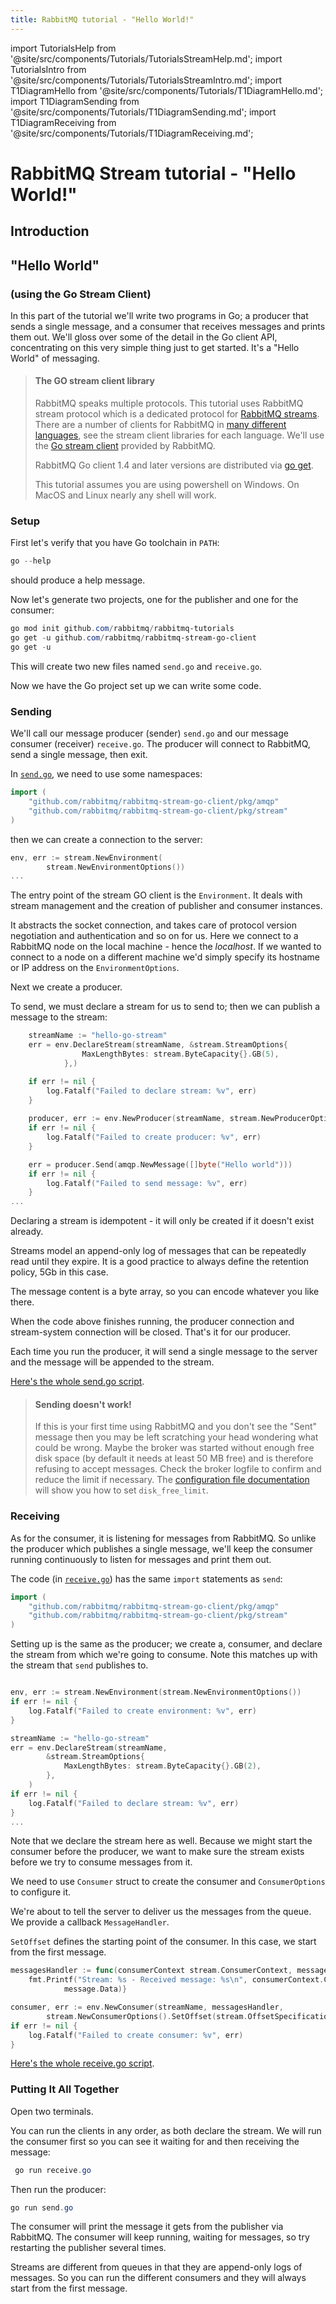 ```yaml
---
title: RabbitMQ tutorial - "Hello World!"
---
```


<!--
Copyright (c) 2005-2024 Broadcom. All Rights Reserved. The term "Broadcom" refers to Broadcom Inc. and/or its subsidiaries.

All rights reserved. This program and the accompanying materials
are made available under the terms of the under the Apache License,
Version 2.0 (the "License”); you may not use this file except in compliance
with the License. You may obtain a copy of the License at

https://www.apache.org/licenses/LICENSE-2.0

Unless required by applicable law or agreed to in writing, software
distributed under the License is distributed on an "AS IS" BASIS,
WITHOUT WARRANTIES OR CONDITIONS OF ANY KIND, either express or implied.
See the License for the specific language governing permissions and
limitations under the License.
-->

import TutorialsHelp from '@site/src/components/Tutorials/TutorialsStreamHelp.md';
import TutorialsIntro from '@site/src/components/Tutorials/TutorialsStreamIntro.md';
import T1DiagramHello from '@site/src/components/Tutorials/T1DiagramHello.md';
import T1DiagramSending from '@site/src/components/Tutorials/T1DiagramSending.md';
import T1DiagramReceiving from '@site/src/components/Tutorials/T1DiagramReceiving.md';

# RabbitMQ Stream tutorial - "Hello World!"

## Introduction

<TutorialsHelp/>
<TutorialsIntro/>

## "Hello World"

### (using the Go Stream Client)

In this part of the tutorial we'll write two programs in Go; a
producer that sends a single message, and a consumer that receives
messages and prints them out. We'll gloss over some of the detail in
the Go client API, concentrating on this very simple thing just to get
started. It's a "Hello World" of messaging.


> #### The GO stream client library
>
> RabbitMQ speaks multiple protocols. This tutorial uses RabbitMQ stream protocol which is a dedicated
> protocol for [RabbitMQ streams](/docs/streams). There are a number of clients
> for RabbitMQ in [many different
> languages](/client-libraries/devtools), see the stream client libraries for each language.
> We'll use the [Go stream client](https://github.com/rabbitmq/rabbitmq-stream-go-client) provided by RabbitMQ.
>
> RabbitMQ Go client 1.4 and later versions are distributed
> via [go get](https://github.com/rabbitmq/rabbitmq-stream-go-client?tab=readme-ov-file#installing).
>
> This tutorial assumes you are using powershell on Windows. On MacOS and Linux nearly
> any shell will work.

### Setup

First let's verify that you have Go toolchain in `PATH`:

```powershell
go --help
```

should produce a help message.

Now let's generate two projects, one for the publisher and one for the consumer:

```powershell
go mod init github.com/rabbitmq/rabbitmq-tutorials
go get -u github.com/rabbitmq/rabbitmq-stream-go-client
go get -u 
```

This will create two new files named `send.go` and `receive.go`.

Now we have the Go project set up we can write some code.

### Sending

We'll call our message producer (sender) `send.go` and our message consumer (receiver)
`receive.go`. The producer will connect to RabbitMQ, send a single message,
then exit.

In
[`send.go`](https://github.com/rabbitmq/rabbitmq-tutorials/blob/main/go-stream/send.go),
we need to use some namespaces:

```go
import (
    "github.com/rabbitmq/rabbitmq-stream-go-client/pkg/amqp"
    "github.com/rabbitmq/rabbitmq-stream-go-client/pkg/stream"
)
```

then we can create a connection to the server:

```go
env, err := stream.NewEnvironment(
		stream.NewEnvironmentOptions())
...
```

The entry point of the stream GO client is the `Environment`.
It deals with stream management and the creation of publisher and consumer instances.

It abstracts the socket connection, and takes care of
protocol version negotiation and authentication and so on for us. Here
we connect to a RabbitMQ node on the local machine - hence the
_localhost_. If we wanted to connect to a node on a different
machine we'd simply specify its hostname or IP address on the `EnvironmentOptions`.

Next we create a producer.

To send, we must declare a stream for us to send to; then we can publish a message
to the stream:

```go
    streamName := "hello-go-stream"
    err = env.DeclareStream(streamName, &stream.StreamOptions{
			    MaxLengthBytes: stream.ByteCapacity{}.GB(5),
			},)

    if err != nil {
        log.Fatalf("Failed to declare stream: %v", err)
    }
	
    producer, err := env.NewProducer(streamName, stream.NewProducerOptions())
    if err != nil {
        log.Fatalf("Failed to create producer: %v", err)
    }

    err = producer.Send(amqp.NewMessage([]byte("Hello world")))
    if err != nil {
        log.Fatalf("Failed to send message: %v", err)
    }
...
```

Declaring a stream is idempotent - it will only be created if it doesn't exist already.

Streams model an append-only log of messages that can be repeatedly read until they expire.
It is a good practice to always define the retention policy, 5Gb in this case.

The message content is a byte array, so you can encode whatever you like there.

When the code above finishes running, the producer connection and stream-system
connection will be closed. That's it for our producer.

Each time you run the producer, it will send a single message to the server and the message will be
appended to the stream.

[Here's the whole send.go
script](https://github.com/rabbitmq/rabbitmq-tutorials/blob/main/go-stream/send.go).

> #### Sending doesn't work!
>
> If this is your first time using RabbitMQ and you don't see the "Sent"
> message then you may be left scratching your head wondering what could
> be wrong. Maybe the broker was started without enough free disk space
> (by default it needs at least 50 MB free) and is therefore refusing to
> accept messages. Check the broker logfile to confirm and reduce the
> limit if necessary. The [configuration file documentation](/docs/configure#config-items)
> will show you how to set <code>disk_free_limit</code>.

### Receiving

As for the consumer, it is listening for messages from
RabbitMQ. So unlike the producer which publishes a single message, we'll
keep the consumer running continuously to listen for messages and print them out.

The code (in [`receive.go`](https://github.com/rabbitmq/rabbitmq-tutorials/blob/main/go-stream/receive.go))
has the same `import` statements as `send`:

```go
import (
    "github.com/rabbitmq/rabbitmq-stream-go-client/pkg/amqp"
    "github.com/rabbitmq/rabbitmq-stream-go-client/pkg/stream"
)
```

Setting up is the same as the producer; we create a, consumer,
and declare the stream from which we're going to consume.
Note this matches up with the stream that `send` publishes to.

```go

env, err := stream.NewEnvironment(stream.NewEnvironmentOptions())
if err != nil {
    log.Fatalf("Failed to create environment: %v", err)
}

streamName := "hello-go-stream"
err = env.DeclareStream(streamName,
		&stream.StreamOptions{
			MaxLengthBytes: stream.ByteCapacity{}.GB(2),
		},
	)
if err != nil {
    log.Fatalf("Failed to declare stream: %v", err)
}
...
```

Note that we declare the stream here as well. Because we might start
the consumer before the producer, we want to make sure the stream exists
before we try to consume messages from it.

We need to use `Consumer` struct to create the consumer and `ConsumerOptions` to configure it.

We're about to tell the server to deliver us the messages from the
queue. We provide a callback `MessageHandler`.

`SetOffset` defines the starting point of the consumer.
In this case, we start from the first message.

```go   
messagesHandler := func(consumerContext stream.ConsumerContext, message *amqp.Message) {
	fmt.Printf("Stream: %s - Received message: %s\n", consumerContext.Consumer.GetStreamName(),
			message.Data)}

consumer, err := env.NewConsumer(streamName, messagesHandler, 
        stream.NewConsumerOptions().SetOffset(stream.OffsetSpecification{}.First()))
if err != nil {
    log.Fatalf("Failed to create consumer: %v", err)
}
```

[Here's the whole receive.go
script](https://github.com/rabbitmq/rabbitmq-tutorials/blob/main/go-stream/receive.go).

### Putting It All Together

Open two terminals.

You can run the clients in any order, as both declare the stream.
We will run the consumer first so you can see it waiting for and then receiving the message:

```powershell
 go run receive.go
```

Then run the producer:

```powershell
go run send.go
```

The consumer will print the message it gets from the publisher via
RabbitMQ. The consumer will keep running, waiting for messages, so try restarting
the publisher several times.

Streams are different from queues in that they are append-only logs of messages.
So you can run the different consumers and they will always start from the first message.

